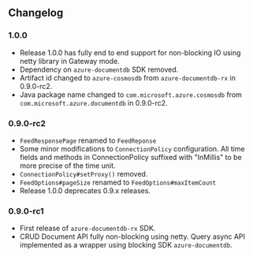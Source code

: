 ## Changelog


### 1.0.0
- Release 1.0.0 has fully end to end support for non-blocking IO using netty library in Gateway mode.
- Dependency on ``azure-documentdb`` SDK removed.
- Artifact id changed to ``azure-cosmosdb`` from ``azure-documentdb-rx`` in 0.9.0-rc2.
- Java package name changed to ``com.microsoft.azure.cosmosdb`` from ``com.microsoft.azure.documentdb`` in 0.9.0-rc2.

### 0.9.0-rc2
- ``FeedResponsePage`` renamed to ``FeedReponse``
- Some minor modifications to ``ConnectionPolicy`` configuration.
All time fields and methods in ConnectionPolicy suffixed with "InMillis" to be more precise of the time unit.
- ``ConnectionPolicy#setProxy()`` removed.
- ``FeedOptions#pageSize`` renamed to
``FeedOptions#maxItemCount``
- Release 1.0.0 deprecates 0.9.x releases.

### 0.9.0-rc1
- First release of ``azure-documentdb-rx`` SDK.
- CRUD Document API fully non-blocking using netty. Query async API implemented as a wrapper using blocking SDK ``azure-documentdb``.
